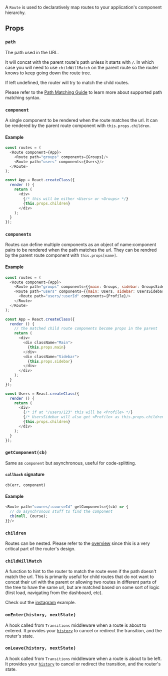 A `Route` is used to declaratively map routes to your application's
component hierarchy.

Props
-----

### `path`

The path used in the URL.

It will concat with the parent route's path unless it starts with `/`.
In which case you will need to use `childWillMatch` on the parent route
so the router knows to keep going down the route tree.

If left undefined, the router will try to match the child routes.

Please refer to the [Path Matching Guide][path-matching] to learn more
about supported path matching syntax.

### `component`

A single component to be rendered when the route matches the url. It can
be rendered by the parent route component with `this.props.children`.

#### Example

```js
const routes = (
  <Route component={App}>
    <Route path="groups" components={Groups}/>
    <Route path="users" components={Users}/>
  </Route>
);

const App = React.createClass({
  render () {
    return (
      <div>
        {/* this will be either <Users> or <Groups> */}
        {this.props.children}
      </div>
    );
  }
});
```

### `components`

Routes can define multiple components as an object of name:component
pairs to be rendered when the path matches the url. They can be rendred
by the parent route component with `this.props[name]`.

#### Example

```js
const routes = (
  <Route component={App}>
    <Route path="groups" components={{main: Groups, sidebar: GroupsSidebar}}/>
    <Route path="users" components={{main: Users, sidebar: UsersSidebar}}>
      <Route path="users/:userId" components={Profile}/>
    </Route>
  </Route>
);

const App = React.createClass({
  render () {
    // the matched child route components become props in the parent
    return (
      <div>
        <div className="Main">
          {this.props.main}
        </div>
        <div className="Sidebar">
          {this.props.sidebar}
        </div>
      </div>
    );
  }
});

const Users = React.createClass({
  render () {
    return (
      <div>
        {/* if at "/users/123" this will be <Profile> */}
        {/* UsersSidebar will also get <Profile> as this.props.children */}
        {this.props.children}
      </div>
    );
  }
});
```

### `getComponent(cb)`

Same as `component` but asynchronous, useful for code-splitting.

#### `callback` signature

`cb(err, component)`

#### Example

```js
<Route path="coures/:courseId" getComponents={(cb) => {
  // do asynchronous stuff to find the component
  cb(null, Course);
}}/>
```

### `children`

Routes can be nested. Please refer to the [overview][overview] since this
is a very critical part of the router's design.

### `childWillMatch`

A function to hint to the router to match the route even if the path
doesn't match the url. This is primarily useful for child routes that do
not want to concat their url with the parent or allowing two routes in
different parts of the tree to have the same url, but are matched based
on some sort of logic (first load, navigating from the dashboard, etc).

Check out the [instagram][instragram-example] example.

### `onEnter(history, nextState)`

A hook called from `Transitions` middleware when a route is about to
entered. It provides your [`history`][history] to cancel or redirect the
transition, and the router's state.

### `onLeave(history, nextState)`

A hook called from `Transitions` middleware when a route is about to be
left. It provides your [`history`][history] to cancel or redirect the
transition, and the router's state.

  [overview]:#TODO
  [path-matching]:#TODO
  [ignoreScrollBehavior]:#TODO
  [instragram-example]:#TODO
  [history]:#TODO


